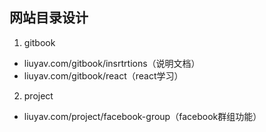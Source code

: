 ## 网站目录设计

1. gitbook
  - liuyav.com/gitbook/insrtrtions（说明文档）
  - liuyav.com/gitbook/react（react学习）
2. project
  - liuyav.com/project/facebook-group（facebook群组功能）